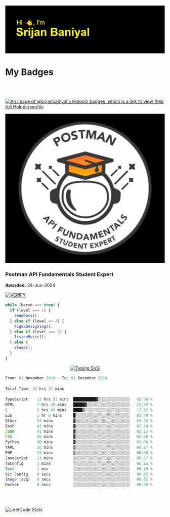 ![Header](./header.png)

# My Badges

<Br />
<Br />

[![An image of @srijanbaniyal's Holopin badges, which is a link to view their full Holopin profile](https://holopin.me/srijanbaniyal)](https://holopin.io/@srijanbaniyal)

[![Postman API Fundamentals Student Expert](/Postman.jpeg)](https://api.badgr.io/public/assertions/r9BLLy0oTfKJBbkGuDI1zA)

### Postman API Fundamentals Student Expert

**Awarded:** 24-Jun-2024

[![VERIFY](https://img.shields.io/badge/VERIFY-blue)](https://badgecheck.io?url=https%3A%2F%2Fapi.badgr.io%2Fpublic%2Fassertions%2Fr9BLLy0oTfKJBbkGuDI1zA)

```javascript
while (bored === true) {
  if (level === 1) {
    readDocs();
  } else if (level == 2) {
    FigmaDesigning();
  } else if (level === 3) {
    listenMusic();
  } else {
    sleep();
  }
}
```

<p align="center">
  <a href="https://git.io/typing-svg"><img src="https://readme-typing-svg.demolab.com?font=Tilt+Prism&size=30&pause=1000&color=0FF75B&center=true&vCenter=true&width=800&height=80&lines=Time+spent+on+various+Programming+languages" alt="Typing SVG" /></a>
</p>

<!--START_SECTION:waka-->

```TypeScript
From: 01 November 2024 - To: 01 December 2024

Total Time: 32 hrs 37 mins

TypeScript    13 hrs 53 mins  ██████████▓░░░░░░░░░░░░░░   42.56 %
HTML          7 hrs 28 mins   █████▓░░░░░░░░░░░░░░░░░░░   22.89 %
C             5 hrs 43 mins   ████▒░░░░░░░░░░░░░░░░░░░░   17.57 %
EJS           1 hr 6 mins     █░░░░░░░░░░░░░░░░░░░░░░░░   03.40 %
Other         54 mins         ▓░░░░░░░░░░░░░░░░░░░░░░░░   02.76 %
Bash          42 mins         ▓░░░░░░░░░░░░░░░░░░░░░░░░   02.18 %
JSON          41 mins         ▓░░░░░░░░░░░░░░░░░░░░░░░░   02.12 %
CSS           40 mins         ▓░░░░░░░░░░░░░░░░░░░░░░░░   02.06 %
Python        40 mins         ▓░░░░░░░░░░░░░░░░░░░░░░░░   02.06 %
YAML          16 mins         ▒░░░░░░░░░░░░░░░░░░░░░░░░   00.87 %
PHP           13 mins         ▒░░░░░░░░░░░░░░░░░░░░░░░░   00.68 %
JavaScript    11 mins         ░░░░░░░░░░░░░░░░░░░░░░░░░   00.57 %
TSConfig      3 mins          ░░░░░░░░░░░░░░░░░░░░░░░░░   00.16 %
Text          1 min           ░░░░░░░░░░░░░░░░░░░░░░░░░   00.10 %
Git Config    0 secs          ░░░░░░░░░░░░░░░░░░░░░░░░░   00.02 %
Image (svg)   0 secs          ░░░░░░░░░░░░░░░░░░░░░░░░░   00.02 %
Docker        0 secs          ░░░░░░░░░░░░░░░░░░░░░░░░░   00.00 %
```

<!--END_SECTION:waka-->

<Br />
<Br />

![LeetCode Stats](https://leetcard.jacoblin.cool/Srijan-Baniyal?theme=dark&font=Rasa&ext=contest)
